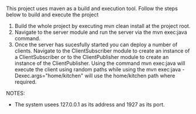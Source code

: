 This project uses maven as a build and execution tool. Follow the steps below to build and execute the project

1. Build the whole project by executing mvn clean install at the project root.
2. Navigate to the server module and run the server via the mvn exec:java command.
3. Once the server has sucesfully started you can deploy a number of clients. Navigate to the ClientSubscriber module to create an instance of a ClientSubscriber or to the ClientPublisher module to create an instance of the ClientPublisher. Using the command mvn exec:java will execute the client using random paths while using the mvn exec:java -Dexec.args="home/kitchen" will use the home/kitchen path where required.

NOTES:
- The system usees 127.0.0.1 as its address and 1927 as its port.
